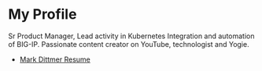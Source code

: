 # My Profile
Sr Product Manager, Lead activity in Kubernetes Integration and automation of BIG-IP. Passionate content creator on YouTube, technologist and Yogie.

* [Mark Dittmer Resume](https://github.com/mdditt2000/profile/blob/main/resume/Mark%20Dittmer.pdf)